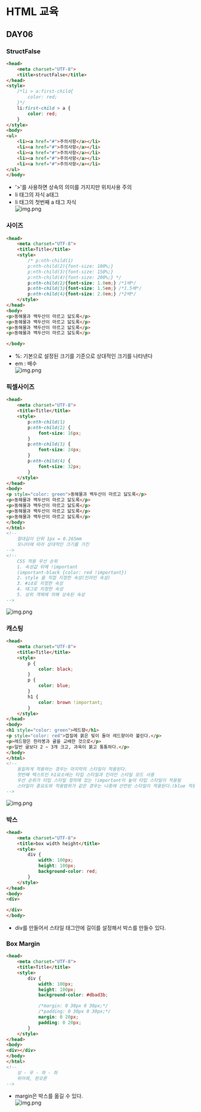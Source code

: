 # HTML 교육
## DAY06

### StructFalse
```html
<head>
    <meta charset="UTF-8">
    <title>structFalse</title>
</head>
<style>
    /*li > a:first-child{
        color: red;
    }*/
    li:first-child > a {
        color: red;
    }
</style>
<body>
<ul>
    <li><a href="#">주의사항</a></li>
    <li><a href="#">주의사항</a></li>
    <li><a href="#">주의사항</a></li>
    <li><a href="#">주의사항</a></li>
    <li><a href="#">주의사항</a></li>
</ul>
</body>
```
- '>'를 사용하면 상속의 의미를 가지지만 위치사용 주의 
- li 태그의 자식 a태그
- li 태그의 첫번째 a 태그 자식\
![img.png](images/structFalse.png)

### 사이즈
```html
<head>
    <meta charset="UTF-8">
    <title>Title</title>
    <style>
        /* p:nth-child(1)
        p:nth-child(2){font-size: 100%;}
        p:nth-child(3){font-size: 150%;}
        p:nth-child(4){font-size: 200%;} */
        p:nth-child(2){font-size: 1.0em;} /*1배*/
        p:nth-child(3){font-size: 1.5em;} /*1.5배*/
        p:nth-child(4){font-size: 2.0em;} /*2배*/
    </style>
</head>
<body>
<p>동해물과 백두산이 마르고 닳도록</p>
<p>동해물과 백두산이 마르고 닳도록</p>
<p>동해물과 백두산이 마르고 닳도록</p>
<p>동해물과 백두산이 마르고 닳도록</p>

</body>
```
-  %: 기본으로 설정된 크기를 기준으로 상대적인 크기를 나타낸다
- em : 배수\
![img.png](images/size_basic.png)

### 픽셀사이즈
```html
<head>
    <meta charset="UTF-8">
    <title>Title</title>
    <style>
        p:nth-child(1)
        p:nth-child(2) {
            font-size: 16px;
        }
        p:nth-child(3) {
            font-size: 24px;
        }
        p:nth-child(4) {
            font-size: 32px;
        }
    </style>
</head>
<body>
<p style="color: green">동해물과 백두산이 마르고 닳도록</p>
<p>동해물과 백두산이 마르고 닳도록</p>
<p>동해물과 백두산이 마르고 닳도록</p>
<p>동해물과 백두산이 마르고 닳도록</p>
<p>동해물과 백두산이 마르고 닳도록</p>
</body>
</html>
<!--
    절대길이 단위 1px = 0.265mm
    모니터에 따라 상대적인 크기를 가진
-->
<!--
    CSS 적용 우선 순위
    1. 속성값 뒤에 !important
    (important-black {color: red !important})
    2. style 을 직접 지정한 속성(인라인 속성)
    3. #id로 지정한 속성
    4. 태그로 지정한 속성
    5. 상위 객체에 의해 상속된 속성
-->
```
![img.png](images/pixel_size.png)

### 캐스팅
```html
<head>
    <meta charset="UTF-8">
    <title>Title</title>
    <style>
        p {
            color: black;
        }
        p {
            color: blue;
        }
        h1 {
            color: brown !important;
        }
    </style>
</head>
<body>
<h1 style="color: green">레드향</h1>
<p style="color: red">껍질에 붉은 빛이 돌아 레드향이라 불린다.</p>
<p>레드향은 한라봉과 귤을 교배한 것으로</p>
<p>일반 귤보다 2 ~ 3개 크고, 과육이 붉고 통통하다.</p>
</body>
</html>
<!--
    동일하게 적용하는 경우는 마지막의 스타일이 적용된다.
    첫번째 텍스트인 h1요소에는 타입 스타일과 인라인 스타일 모드 사용
    우선 순위가 타입 스타일 정의에 있는 !important이 높아 타입 스타일이 적용됨
    스타일이 중요도와 적용범위가 같은 경우는 나중에 선언된 스타일이 적용된다.(blue 적용)
-->
```
![img.png](images/cascadding.png)

### 박스
```html
<head>
    <meta charset="UTF-8">
    <title>box width height</title>
    <style>
        div {
            width: 100px;
            height: 100px;
            background-color: red;
        }
    </style>
</head>
<body>
<div>

</div>
</body>
```
- div를 만들어서 스타일 태그안에 길이를 설정해서 박스를 만들수 있다.

### Box Margin
```html
<head>
    <meta charset="UTF-8">
    <title>Title</title>
    <style>
        div {
            width: 100px;
            height: 100px;
            background-color: #dbad3b;

            /*margin: 0 30px 0 30px;*/
            /*padding: 0 30px 0 30px;*/
            margin: 0 20px;
            padding: 0 20px;
        }
    </style>
</head>
<body>
<div></div>
</body>
</html>
<!--
    상 - 우 - 하 - 좌
    위아래, 왼오른
-->
```
- margin은 박스를 옮길 수 있다.\
![img.png](images/box_margin.png)